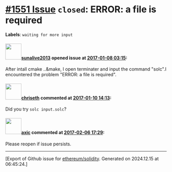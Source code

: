 # [\#1551 Issue](https://github.com/ethereum/solidity/issues/1551) `closed`: ERROR: a file is required
**Labels**: `waiting for more input`


#### <img src="https://avatars.githubusercontent.com/u/6338543?u=528f0bba0a326d4a8b699a60f71299c9049873c9&v=4" width="50">[sunalive2013](https://github.com/sunalive2013) opened issue at [2017-01-08 03:15](https://github.com/ethereum/solidity/issues/1551):

After intall  cmake ..&make, I open terminater and input the command "solc".I encountered the problem "ERROR: a file is required".

#### <img src="https://avatars.githubusercontent.com/u/9073706?v=4" width="50">[chriseth](https://github.com/chriseth) commented at [2017-01-10 14:13](https://github.com/ethereum/solidity/issues/1551#issuecomment-271585194):

Did you try `solc input.solc`?

#### <img src="https://avatars.githubusercontent.com/u/20340?v=4" width="50">[axic](https://github.com/axic) commented at [2017-02-06 17:29](https://github.com/ethereum/solidity/issues/1551#issuecomment-277752784):

Please reopen if issue persists.


-------------------------------------------------------------------------------



[Export of Github issue for [ethereum/solidity](https://github.com/ethereum/solidity). Generated on 2024.12.15 at 06:45:24.]
